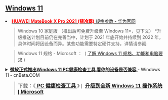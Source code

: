<H2><a href="https://github.com/taoste/Hello-World/tree/master/Tools/Microsoft%20Windows%2010/Win11" style="font-weight: bold;">Windows 11</a></H2>
<li><a href="https://consumer.huawei.com/cn/laptops/matebook-x-pro-2021/specs/">
<span style="font-weight: bold; color: rgb(255, 0, 0);">HUAWEI MateBook X Pro 2021 (翡冷翠)</span> 规格参数 - 华为官网</a>
</li>
<blockquote formatblock="1" style="margin: 0.8em 0px 0.8em 2em; padding: 0px 0px 0px 0.7em; border-left: 2px solid rgb(221, 221, 221);">
Windows 10 家庭版 （推出后可免费升级至 Windows 11*，见下文）
*升级推送计划目前仍在完善当中，计划于 2021 年底开始并持续到 2022 年，具体时间将因设备而异。某些功能需要特定硬件支持，详情请参阅:</blockquote>
<blockquote formatblock="1" style="margin: 0.8em 0px 0.8em 2em; padding: 0px 0px 0px 0.7em; border-left: 2px solid rgb(221, 221, 221);">
Windows 11 规格 - Microsoft ：&nbsp; (&nbsp;<a href="(https://www.microsoft.com/zh-cn/windows/windows-11-specifications/">了解 Windows 11 规格、功能和电脑要求</a>&nbsp;)
</blockquote>

<details>
    <summary>
<a href="https://www.cnbeta.com/articles/soft/1181597.htm">
<b>微软正式推出Windows 11 PC健康检查工具 看你的设备是否兼容</b>
</a> - Windows 11 - cnBeta.COM
<blockquote formatblock="1" style="margin: 0.8em 0px 0.8em 2em; padding: 0px 0px 0px 0.7em; border-left: 2px solid rgb(221, 221, 221);">
<span style="font-family: &quot;Classic Grotesque W01&quot;, &quot;Hiragino Sans GB&quot;, &quot;Microsoft YaHei&quot;, STHeiti, &quot;WenQuanYi Micro Hei&quot;, Arial, SimSun, sans-serif; font-size: 16px; text-indent: 32px; background-color: rgba(255, 255, 255, 0.65);">下载：《<a href="https://download.microsoft.com/download/1/5/e/15eb8516-6a35-4c70-8897-6cb4b5b4efd6/3.0/x64/WindowsPCHealthCheckSetup.MSI">
<b>PC 健康检查工具</b>
</a>》 |&nbsp; <a href="https://www.microsoft.com/zh-cn/windows/windows-11">
<span style="font-weight: bold;">升级到全新 Windows 11 操作系统 | Microsoft</span>
</a>
</span>
</blockquote> </summary> 
<blockquote formatblock="1" style="margin: 0.8em 0px 0.8em 2em; padding: 0px 0px 0px 0.7em; border-left: 2px solid rgb(221, 221, 221);">
<span style="font-family: &quot;Classic Grotesque W01&quot;, &quot;Hiragino Sans GB&quot;, &quot;Microsoft YaHei&quot;, STHeiti, &quot;WenQuanYi Micro Hei&quot;, Arial, SimSun, sans-serif; font-size: 16px; text-indent: 32px; background-color: rgba(255, 255, 255, 0.65);">
<br>
</span>
</blockquote>
<blockquote formatblock="1" style="margin: 0.8em 0px 0.8em 2em; padding: 0px 0px 0px 0.7em; border-left: 2px solid rgb(221, 221, 221);">
<p style="box-sizing: border-box; transition: all 0.2s ease 0s; margin: 8px auto 0px; padding: 0px; border: 0px; font-variant-numeric: inherit; font-variant-east-asian: inherit; font-stretch: inherit; font-size: 16px; line-height: inherit; font-family: &quot;Classic Grotesque W01&quot;, &quot;Hiragino Sans GB&quot;, &quot;Microsoft YaHei&quot;, STHeiti, &quot;WenQuanYi Micro Hei&quot;, Arial, SimSun, sans-serif; vertical-align: baseline; overflow-wrap: break-word; word-break: break-all; text-indent: 2em; background-color: rgba(255, 255, 255, 0.65);">通过该工具，用户能够确认他们当前的桌面配置是否足以支持新一代 Windows 11 操作系统的运行。</p>
<p style="box-sizing: border-box; transition: all 0.2s ease 0s; margin: 8px auto 0px; padding: 0px; border: 0px; font-variant-numeric: inherit; font-variant-east-asian: inherit; font-stretch: inherit; font-size: 16px; line-height: inherit; font-family: &quot;Classic Grotesque W01&quot;, &quot;Hiragino Sans GB&quot;, &quot;Microsoft YaHei&quot;, STHeiti, &quot;WenQuanYi Micro Hei&quot;, Arial, SimSun, sans-serif; vertical-align: baseline; overflow-wrap: break-word; word-break: break-all; text-indent: 2em; background-color: rgba(255, 255, 255, 0.65);">若设备不符合要求，微软也不会强制 Windows 10 老用户在 2025 年之前更换升级。</p>
<p style="box-sizing: border-box; transition: all 0.2s ease 0s; margin: 8px auto 0px; padding: 0px; border: 0px; font-variant-numeric: inherit; font-variant-east-asian: inherit; font-stretch: inherit; font-size: 16px; line-height: inherit; font-family: &quot;Classic Grotesque W01&quot;, &quot;Hiragino Sans GB&quot;, &quot;Microsoft YaHei&quot;, STHeiti, &quot;WenQuanYi Micro Hei&quot;, Arial, SimSun, sans-serif; vertical-align: baseline; overflow-wrap: break-word; word-break: break-all; text-indent: 2em; background-color: rgba(255, 255, 255, 0.65);">至于通过“官方漏洞”安装运行 Windows 11 的用户，微软也敬告风险自负。</p>
<p style="box-sizing: border-box; transition: all 0.2s ease 0s; margin: 8px auto 0px; padding: 0px; border: 0px; font-variant-numeric: inherit; font-variant-east-asian: inherit; font-stretch: inherit; font-size: 16px; line-height: inherit; font-family: &quot;Classic Grotesque W01&quot;, &quot;Hiragino Sans GB&quot;, &quot;Microsoft YaHei&quot;, STHeiti, &quot;WenQuanYi Micro Hei&quot;, Arial, SimSun, sans-serif; vertical-align: baseline; overflow-wrap: break-word; word-break: break-all; text-indent: 2em; background-color: rgba(255, 255, 255, 0.65);">
<img src="https://static.cnbetacdn.com/article/2021/0921/74fe3f5fd487dc9.jpg" alt="2.jpg" data-original="https://static.cnbetacdn.com/article/2021/0921/74fe3f5fd487dc9.jpg" style="box-sizing: border-box; transition: all 0.2s ease 0s; margin: 0px auto; padding: 0px; border: 0px; font: inherit; vertical-align: baseline; display: block; max-width: 100%;">
</p>
<p style="box-sizing: border-box; transition: all 0.2s ease 0s; margin: 8px auto 0px; padding: 0px; border: 0px; font-variant-numeric: inherit; font-variant-east-asian: inherit; font-stretch: inherit; font-size: 16px; line-height: inherit; font-family: &quot;Classic Grotesque W01&quot;, &quot;Hiragino Sans GB&quot;, &quot;Microsoft YaHei&quot;, STHeiti, &quot;WenQuanYi Micro Hei&quot;, Arial, SimSun, sans-serif; vertical-align: baseline; overflow-wrap: break-word; word-break: break-all; text-indent: 2em; background-color: rgba(255, 255, 255, 0.65);">据悉，从 Windows 11 开始，微软将逐步停止对不兼容 TPM 2.0 可信任平台模块的旧设备的支持。</p>
<p style="box-sizing: border-box; transition: all 0.2s ease 0s; margin: 8px auto 0px; padding: 0px; border: 0px; font-variant-numeric: inherit; font-variant-east-asian: inherit; font-stretch: inherit; font-size: 16px; line-height: inherit; font-family: &quot;Classic Grotesque W01&quot;, &quot;Hiragino Sans GB&quot;, &quot;Microsoft YaHei&quot;, STHeiti, &quot;WenQuanYi Micro Hei&quot;, Arial, SimSun, sans-serif; vertical-align: baseline; overflow-wrap: break-word; word-break: break-all; text-indent: 2em; background-color: rgba(255, 255, 255, 0.65);">与 Windows 10 操作系统不同，Windows 11 官宣最低需要 8 代<a data-link="1" href="https://c.duomai.com/track.php?site_id=242986&amp;euid=&amp;t=https://intel.jd.com/" target="_blank" style="box-sizing: border-box; transition: all 0.2s ease 0s; margin: 0px; padding: 0px; border-width: 0px 0px 1px; border-top-style: initial; border-right-style: initial; border-bottom-style: solid; border-left-style: initial; border-top-color: initial; border-right-color: initial; border-bottom-color: rgb(0, 51, 102); border-left-color: initial; border-image: initial; font: inherit; vertical-align: baseline; color: rgb(0, 51, 102); text-decoration-line: none;">英特尔</a>酷睿、以及&nbsp;<a data-link="1" href="https://c.duomai.com/track.php?site_id=242986&amp;euid=&amp;t=https://amd-cpu.jd.com/" target="_blank" style="box-sizing: border-box; transition: all 0.2s ease 0s; margin: 0px; padding: 0px; border-width: 0px 0px 1px; border-top-style: initial; border-right-style: initial; border-bottom-style: solid; border-left-style: initial; border-top-color: initial; border-right-color: initial; border-bottom-color: rgb(0, 51, 102); border-left-color: initial; border-image: initial; font: inherit; vertical-align: baseline; color: rgb(0, 51, 102); text-decoration-line: none;">AMD</a>&nbsp;锐龙 2000 系列处理器。</p>
<blockquote style="box-sizing: border-box; transition: all 0.2s ease 0s; margin: 0px 0px 20px; padding: 5px 20px 5px 45px; border: 0px; font-variant-numeric: inherit; font-variant-east-asian: inherit; font-stretch: inherit; line-height: inherit; font-family: &quot;Classic Grotesque W01&quot;, &quot;Hiragino Sans GB&quot;, &quot;Microsoft YaHei&quot;, STHeiti, &quot;WenQuanYi Micro Hei&quot;, Arial, SimSun, sans-serif; vertical-align: baseline; quotes: none; background: url(&quot;../images/common/left_quote.jpg&quot;) 1% 5px no-repeat scroll rgb(241, 241, 241); color: rgb(135, 135, 135);">
<p style="box-sizing: border-box; transition: all 0.2s ease 0s; margin: 8px auto 0px; padding: 0px; border: 0px; font: inherit; vertical-align: baseline; overflow-wrap: break-word; word-break: break-all;">目前已知的是，英特尔 7 代酷睿 X 和至强 W 系列 CPU、以及搭载酷睿 i7-7820HQ 的&nbsp;<a data-link="1" href="https://microsoft.pvxt.net/9W473" target="_blank" style="box-sizing: border-box; transition: all 0.2s ease 0s; margin: 0px; padding: 0px; border-width: 0px 0px 1px; border-top-style: initial; border-right-style: initial; border-bottom-style: solid; border-left-style: initial; border-top-color: initial; border-right-color: initial; border-bottom-color: rgb(0, 51, 102); border-left-color: initial; border-image: initial; font: inherit; vertical-align: baseline; color: rgb(0, 51, 102); text-decoration-line: none;">Surface</a>&nbsp;Studio，还是能够用上 Windows 11 的。</p>
<p style="box-sizing: border-box; transition: all 0.2s ease 0s; margin: 8px auto 0px; padding: 0px; border: 0px; font: inherit; vertical-align: baseline; overflow-wrap: break-word; word-break: break-all;">此外 Windows 11 还需要可信任平台模块（TPM）、安全启动（Secure Boot）、4GB 内存 + 64GB 硬盘、以及图形硬件等最低要求。</p>
</blockquote>
<p style="box-sizing: border-box; transition: all 0.2s ease 0s; margin: 8px auto 0px; padding: 0px; border: 0px; font-variant-numeric: inherit; font-variant-east-asian: inherit; font-stretch: inherit; font-size: 16px; line-height: inherit; font-family: &quot;Classic Grotesque W01&quot;, &quot;Hiragino Sans GB&quot;, &quot;Microsoft YaHei&quot;, STHeiti, &quot;WenQuanYi Micro Hei&quot;, Arial, SimSun, sans-serif; vertical-align: baseline; overflow-wrap: break-word; word-break: break-all; text-indent: 2em; background-color: rgba(255, 255, 255, 0.65);">虽然微软最近也重新审视了某些旧处理器的性能，但经过广泛的测试验证，如果你不想遭遇蓝屏死机（BSOD）或驱动程序兼容性问题，还请不要强制安装。</p>
<p style="box-sizing: border-box; transition: all 0.2s ease 0s; margin: 8px auto 0px; padding: 0px; border: 0px; font-variant-numeric: inherit; font-variant-east-asian: inherit; font-stretch: inherit; font-size: 16px; line-height: inherit; font-family: &quot;Classic Grotesque W01&quot;, &quot;Hiragino Sans GB&quot;, &quot;Microsoft YaHei&quot;, STHeiti, &quot;WenQuanYi Micro Hei&quot;, Arial, SimSun, sans-serif; vertical-align: baseline; overflow-wrap: break-word; word-break: break-all; text-indent: 2em; background-color: rgba(255, 255, 255, 0.65);">当然，如果只是手痒想尝个鲜的话，还是可以试着通过 ISO 镜像（或媒体创建工具），在不受支持的硬件上安装一下 Windows 11 的，但别指望得到官方的定期更新与相关支持。</p>
</blockquote>
</details>
